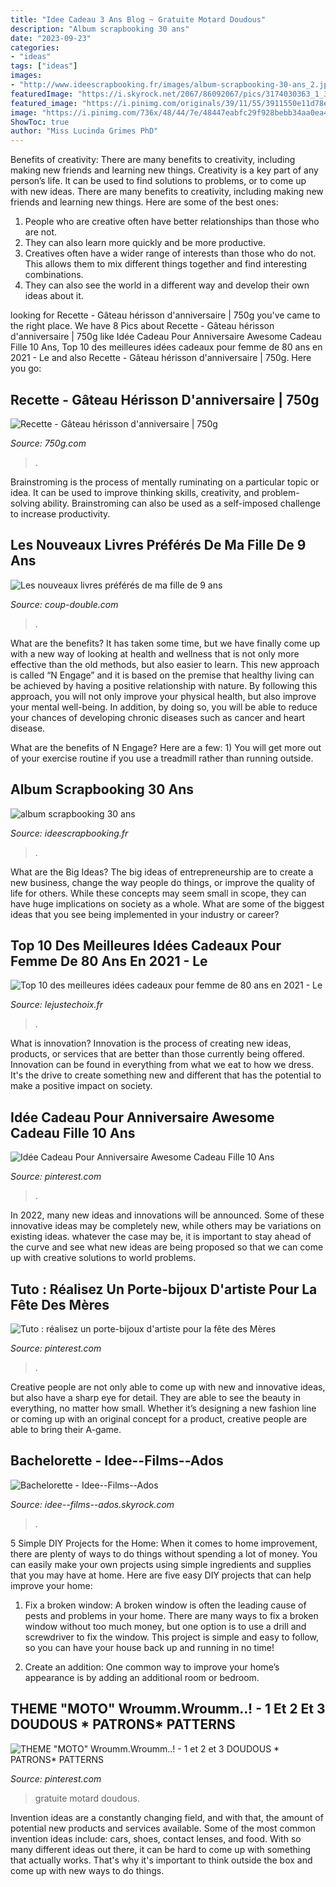 ```yaml
---
title: "Idee Cadeau 3 Ans Blog ~ Gratuite Motard Doudous"
description: "Album scrapbooking 30 ans"
date: "2023-09-23"
categories:
- "ideas"
tags: ["ideas"]
images:
- "http://www.ideescrapbooking.fr/images/album-scrapbooking-30-ans_2.jpg"
featuredImage: "https://i.skyrock.net/2067/86092067/pics/3174030363_1_3_bt6gDWX0.jpg"
featured_image: "https://i.pinimg.com/originals/39/11/55/3911550e11d78e2c20cb1b692d473792.png"
image: "https://i.pinimg.com/736x/48/44/7e/48447eabfc29f928bebb34aa0ea41129--motocross-parti.jpg"
ShowToc: true
author: "Miss Lucinda Grimes PhD"
---
```



Benefits of creativity: There are many benefits to creativity, including making new friends and learning new things.
Creativity is a key part of any person’s life. It can be used to find solutions to problems, or to come up with new ideas. There are many benefits to creativity, including making new friends and learning new things. Here are some of the best ones: 
1. People who are creative often have better relationships than those who are not.
2. They can also learn more quickly and be more productive.
3. Creatives often have a wider range of interests than those who do not. This allows them to mix different things together and find interesting combinations.
4. They can also see the world in a different way and develop their own ideas about it.

	

		
looking for Recette - Gâteau hérisson d&#039;anniversaire | 750g you've came to the right place. We have 8 Pics about Recette - Gâteau hérisson d&#039;anniversaire | 750g like Idée Cadeau Pour Anniversaire Awesome Cadeau Fille 10 Ans, Top 10 des meilleures idées cadeaux pour femme de 80 ans en 2021 - Le and also Recette - Gâteau hérisson d&#039;anniversaire | 750g. Here you go:
		
    
## Recette - Gâteau Hérisson D&#039;anniversaire | 750g

<img loading=lazy src="http://static.750g.com/images/auto-427/2022331814b03f708e29436cc20350bd/gateau-herisson-d-anniversaire.png" onerror="this.onerror=null;this.src='https://tse3.mm.bing.net/th?id=OIP.ZRZXcQOz8kAbvOD-fjzNYQHaFj&amp;pid=15.1';" alt="Recette - Gâteau hérisson d&#039;anniversaire | 750g">

_Source: 750g.com_

>. 

	

Brainstroming is the process of mentally ruminating on a particular topic or idea. It can be used to improve thinking skills, creativity, and problem-solving ability. Brainstroming can also be used as a self-imposed challenge to increase productivity.

    
## Les Nouveaux Livres Préférés De Ma Fille De 9 Ans

<img loading=lazy src="http://coup-double.com/wp-content/uploads/2016/02/paysdescontes1-1024x768.jpg" onerror="this.onerror=null;this.src='https://tse2.mm.bing.net/th?id=OIP.J0hHc4BipZFnzLlN0UOIcgHaFj&amp;pid=15.1';" alt="Les nouveaux livres préférés de ma fille de 9 ans">

_Source: coup-double.com_

>. 

	

What are the benefits?
It has taken some time, but we have finally come up with a new way of looking at health and wellness that is not only more effective than the old methods, but also easier to learn. This new approach is called “N Engage” and it is based on the premise that healthy living can be achieved by having a positive relationship with nature.
By following this approach, you will not only improve your physical health, but also improve your mental well-being. In addition, by doing so, you will be able to reduce your chances of developing chronic diseases such as cancer and heart disease.

What are the benefits of N Engage? Here are a few: 
        1) You will get more out of your exercise routine if you use a treadmill rather than running outside.

    
## Album Scrapbooking 30 Ans

<img loading=lazy src="http://www.ideescrapbooking.fr/images/album-scrapbooking-30-ans_2.jpg" onerror="this.onerror=null;this.src='https://tse4.mm.bing.net/th?id=OIP.FY9ax2j-WklY2_2wHYaDzQHaE8&amp;pid=15.1';" alt="album scrapbooking 30 ans">

_Source: ideescrapbooking.fr_

>. 

	

What are the Big Ideas?
The big ideas of entrepreneurship are to create a new business, change the way people do things, or improve the quality of life for others. While these concepts may seem small in scope, they can have huge implications on society as a whole. What are some of the biggest ideas that you see being implemented in your industry or career?

    
## Top 10 Des Meilleures Idées Cadeaux Pour Femme De 80 Ans En 2021 - Le

<img loading=lazy src="https://lejustechoix.fr/wp-content/uploads/2020/05/meilleure-idée-cadeau-femme-80-ans.jpg" onerror="this.onerror=null;this.src='https://tse3.mm.bing.net/th?id=OIP.jekZPEQ-2IiHMnxYN78UXQHaD8&amp;pid=15.1';" alt="Top 10 des meilleures idées cadeaux pour femme de 80 ans en 2021 - Le">

_Source: lejustechoix.fr_

>. 

	

What is innovation?
Innovation is the process of creating new ideas, products, or services that are better than those currently being offered. Innovation can be found in everything from what we eat to how we dress. It's the drive to create something new and different that has the potential to make a positive impact on society.

    
## Idée Cadeau Pour Anniversaire Awesome Cadeau Fille 10 Ans

<img loading=lazy src="https://i.pinimg.com/originals/39/11/55/3911550e11d78e2c20cb1b692d473792.png" onerror="this.onerror=null;this.src='https://tse4.mm.bing.net/th?id=OIP.x1sL4Tj0UfKP2QaY0u9UuwHaD1&amp;pid=15.1';" alt="Idée Cadeau Pour Anniversaire Awesome Cadeau Fille 10 Ans">

_Source: pinterest.com_

>. 

	

In 2022, many new ideas and innovations will be announced. Some of these innovative ideas may be completely new, while others may be variations on existing ideas. whatever the case may be, it is important to stay ahead of the curve and see what new ideas are being proposed so that we can come up with creative solutions to world problems.

    
## Tuto : Réalisez Un Porte-bijoux D&#039;artiste Pour La Fête Des Mères

<img loading=lazy src="https://i.pinimg.com/originals/06/bb/f4/06bbf44fd1b4a1dc72c2c95fa83761cf.png" onerror="this.onerror=null;this.src='https://tse1.mm.bing.net/th?id=OIP.TObWkMNTKxawU9NYg6C28AHaDt&amp;pid=15.1';" alt="Tuto : réalisez un porte-bijoux d&#039;artiste pour la fête des Mères">

_Source: pinterest.com_

>. 

	

Creative people are not only able to come up with new and innovative ideas, but also have a sharp eye for detail. They are able to see the beauty in everything, no matter how small. Whether it’s designing a new fashion line or coming up with an original concept for a product, creative people are able to bring their A-game.

    
## Bachelorette - Idee--Films--Ados

<img loading=lazy src="https://i.skyrock.net/2067/86092067/pics/3174030363_1_3_bt6gDWX0.jpg" onerror="this.onerror=null;this.src='https://tse2.mm.bing.net/th?id=OIP.IRRg_ZADhVmwAgqx1zPqYgHaKE&amp;pid=15.1';" alt="Bachelorette - Idee--Films--Ados">

_Source: idee--films--ados.skyrock.com_

>. 

	

5 Simple DIY Projects for the Home:
When it comes to home improvement, there are plenty of ways to do things without spending a lot of money. You can easily make your own projects using simple ingredients and supplies that you may have at home. Here are five easy DIY projects that can help improve your home: 
1. Fix a broken window: A broken window is often the leading cause of pests and problems in your home. There are many ways to fix a broken window without too much money, but one option is to use a drill and screwdriver to fix the window. This project is simple and easy to follow, so you can have your house back up and running in no time!

2. Create an addition: One common way to improve your home’s appearance is by adding an additional room or bedroom.

    
## THEME &quot;MOTO&quot; Wroumm.Wroumm..! - 1 Et 2 Et 3 DOUDOUS * PATRONS* PATTERNS

<img loading=lazy src="https://i.pinimg.com/736x/48/44/7e/48447eabfc29f928bebb34aa0ea41129--motocross-parti.jpg" onerror="this.onerror=null;this.src='https://tse3.mm.bing.net/th?id=OIP.kVAApq9MP5Yq1HByBhOpqgHaFj&amp;pid=15.1';" alt="THEME &quot;MOTO&quot; Wroumm.Wroumm..! - 1 et 2 et 3 DOUDOUS * PATRONS* PATTERNS">

_Source: pinterest.com_

>gratuite motard doudous. 

	

Invention ideas are a constantly changing field, and with that, the amount of potential new products and services available. Some of the most common invention ideas include: cars, shoes, contact lenses, and food. With so many different ideas out there, it can be hard to come up with something that actually works. That's why it's important to think outside the box and come up with new ways to do things.

